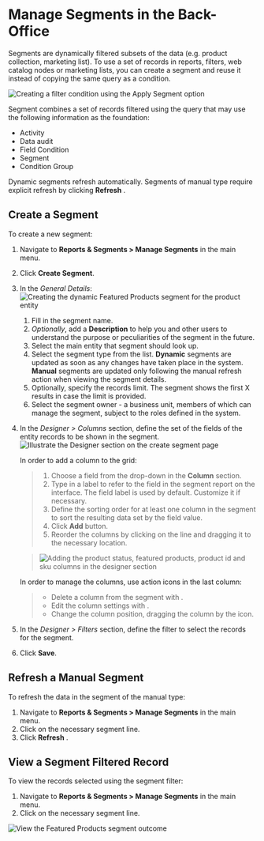 <a id="user-guide-business-intelligence-filters-segments"></a>

# Manage Segments in the Back-Office

Segments are dynamically filtered subsets of the data (e.g. product collection, marketing list). To use a set of records in reports, filters, web catalog nodes or marketing lists, you can create a segment and reuse it instead of copying the same query as a condition.

![Creating a filter condition using the Apply Segment option](user/img/reports/use_segments_in_filter.png)

Segment combines a set of records filtered using the query that may use the following information as the foundation:

* Activity
* Data audit
* Field Condition
* Segment
* Condition Group

Dynamic segments refresh automatically. Segments of manual type require explicit refresh by clicking **Refresh** <i class="fas fa-sync-alt" aria-hidden="true"></i>.

<a id="user-guide-business-intelligence-create-segments"></a>

## Create a Segment

To create a new segment:

1. Navigate to **Reports & Segments > Manage Segments** in the main menu.
2. Click **Create Segment**.
3. In the *General Details*:
   ![Creating the dynamic Featured Products segment for the product entity](user/img/reports/segment_general.png)
   1. Fill in the segment name.
   2. *Optionally*, add a **Description** to help you and other users to understand the purpose or peculiarities of the segment in the future.
   3. Select the main entity that segment should look up.
   4. Select the segment type from the list. **Dynamic** segments are updated as soon as any changes have taken place in the system. **Manual** segments are updated only following the manual refresh action when viewing the segment details.
   5. Optionally, specify the records limit. The segment shows the first X results in case the limit is provided.
   6. Select the segment owner - a business unit, members of which can manage the segment, subject to the roles defined in the system.
4. In the *Designer > Columns* section, define the set of the fields of the entity records to be shown in the segment.
   ![Illustrate the Designer section on the create segment page](user/img/reports/list_columns.png)

   In order to add a column to the grid:
   > 1. Choose a field from the drop-down in the **Column** section.
   > 2. Type in a label to refer to the field in the segment report on the interface. The field label is used by default. Customize it if necessary.
   > 3. Define the sorting order for at least one column in the segment to sort the resulting data set by the field value.
   > 4. Click **Add** button.
   > 5. Reorder the columns by clicking on the line and dragging it to the necessary location.

   > ![Adding the product status, featured products, product id and sku columns in the designer section](user/img/reports/segments_column.png)

   In order to manage the columns, use action icons in the last column:
   > - Delete a column from the segment with <i class="fas fa-trash-alt" aria-hidden="true"></i>.
   > - Edit the column settings with <i class="fa fa-edit fa-lg" aria-hidden="true"></i>.
   > - Change the column position, dragging the column by the <i class="fas fa-arrows-alt-v" aria-hidden="true"></i> icon.
5. In the *Designer > Filters* section, define the filter to select the records for the segment.
6. Click **Save**.

## Refresh a Manual Segment

To refresh the data in the segment of the manual type:

1. Navigate to **Reports & Segments > Manage Segments** in the main menu.
2. Click on the necessary segment line.
3. Click **Refresh** <i class="fas fa-sync-alt" aria-hidden="true"></i>.

## View a Segment Filtered Record

To view the records selected using the segment filter:

1. Navigate to **Reports & Segments > Manage Segments** in the main menu.
2. Click on the necessary segment line.

![View the Featured Products segment outcome](user/img/reports/segment_view.png)
<!-- fa-bars = fa-navicon -->
<!-- Ic Tiles is used as Set As Default in saved views, and as tiles in display layout options -->
<!-- IcPencil refers to Rename in Commerce and Inline Editing in CRM -->
<!-- Check mark in the square. -->
<!-- SortDesc is also used as drop-down arrow -->
